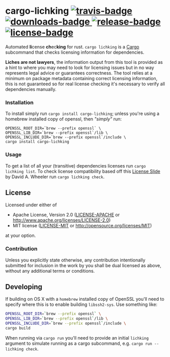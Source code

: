 # cargo-lichking [![travis-badge][]][travis] [![downloads-badge][] ![release-badge][]][crate] [![license-badge][]](#License)

Automated **li**cense **ch**ec**king** for rust. `cargo lichking` is a [Cargo][]
subcommand that checks licensing information for dependencies.

**Liches are not lawyers**, the information output from this tool is provided as
a hint to where you may need to look for licensing issues but in no way
represents legal advice or guarantees correctness. The tool relies at a minimum
on package metadata containing correct licensing information, this is not
guaranteed so for real license checking it's necessary to verify all
dependencies manually.

[travis-badge]: https://img.shields.io/travis/Nemo157/cargo-lichking/master.svg?style=flat-square
[downloads-badge]: https://img.shields.io/crates/d/cargo-lichking.svg?style=flat-square
[release-badge]: https://img.shields.io/crates/v/cargo-lichking.svg?style=flat-square
[license-badge]: https://img.shields.io/crates/l/cargo-lichking.svg?style=flat-square
[travis]: https://travis-ci.org/Nemo157/cargo-lichking
[crate]: https://crates.io/crates/cargo-lichking
[Cargo]: https://github.com/rust-lang/cargo

### Installation

To install simply run `cargo install cargo-lichking`; unless you're using a homebrew installed
copy of openssl, then *"simply"* run:

```shall
OPENSSL_ROOT_DIR=`brew --prefix openssl` \
OPENSSL_LIB_DIR=`brew --prefix openssl`/lib \
OPENSSL_INCLUDE_DIR=`brew --prefix openssl`/include \
cargo install cargo-lichking
```

### Usage

To get a list of all your (transitive) dependencies licenses run `cargo lichking
list`. To check license compatibility based off this [License Slide][] by David
A. Wheeler run `cargo lichking check`.

[License Slide]: http://www.dwheeler.com/essays/floss-license-slide.html

## License

Licensed under either of

 * Apache License, Version 2.0 ([LICENSE-APACHE](LICENSE-APACHE) or http://www.apache.org/licenses/LICENSE-2.0)
 * MIT license ([LICENSE-MIT](LICENSE-MIT) or http://opensource.org/licenses/MIT)

at your option.

### Contribution

Unless you explicitly state otherwise, any contribution intentionally submitted
for inclusion in the work by you shall be dual licensed as above, without any
additional terms or conditions.

## Developing

If building on OS X with a `homebrew` installed copy of OpenSSL you'll need to
specify where this is to enable building `libssh2-sys`.  Use something like:

```sh
OPENSSL_ROOT_DIR=`brew --prefix openssl` \
OPENSSL_LIB_DIR=`brew --prefix openssl`/lib \
OPENSSL_INCLUDE_DIR=`brew --prefix openssl`/include \
cargo build
```

When running via `cargo run` you'll need to provide an initial `lichking`
argument to simulate running as a cargo subcommand, e.g. `cargo run -- lichking
check`.
